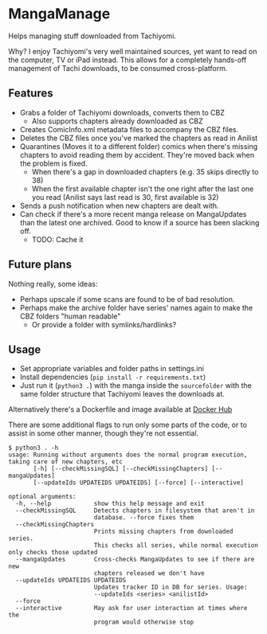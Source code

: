 # MangaManage

Helps managing stuff downloaded from Tachiyomi.

Why? I enjoy Tachiyomi's very well maintained sources, yet want to read on the computer, TV or iPad instead.
This allows for a completely hands-off management of Tachi downloads, to be consumed cross-platform.

## Features

- Grabs a folder of Tachiyomi downloads, converts them to CBZ
  - Also supports chapters already downloaded as CBZ
- Creates ComicInfo.xml metadata files to accompany the CBZ files.
- Deletes the CBZ files once you've marked the chapters as read in Anilist
- Quarantines (Moves it to a different folder) comics when there's missing chapters to avoid reading them by accident. They're moved back when the problem is fixed.
  - When there's a gap in downloaded chapters (e.g. 35 skips directly to 38)
  - When the first available chapter isn't the one right after the last one you read (Anilist says last read is 30, first available is 32)
- Sends a push notification when new chapters are dealt with.
- Can check if there's a more recent manga release on MangaUpdates than the latest one archived. Good to know if a source has been slacking off.
  - TODO: Cache it

## Future plans

Nothing really, some ideas:

- Perhaps upscale if some scans are found to be of bad resolution.
- Perhaps make the archive folder have series' names again to make the CBZ folders "human readable"
  - Or provide a folder with symlinks/hardlinks?

## Usage

- Set appropriate variables and folder paths in settings.ini
- Install dependencies (`pip install -r requirements.txt`)
- Just run it (`python3 .`) with the manga inside the `sourcefolder` with the same folder structure that Tachiyomi leaves the downloads at.

Alternatively there's a Dockerfile and image available at [Docker Hub](https://hub.docker.com/r/raikon/mangamanage)

There are some additional flags to run only some parts of the code, or to assist in some other manner, though they're not essential.

```text
$ python3 . -h
usage: Running without arguments does the normal program execution, taking care of new chapters, etc
       [-h] [--checkMissingSQL] [--checkMissingChapters] [--mangaUpdates]
       [--updateIds UPDATEIDS UPDATEIDS] [--force] [--interactive]

optional arguments:
  -h, --help            show this help message and exit
  --checkMissingSQL     Detects chapters in filesystem that aren't in
                        database. --force fixes them
  --checkMissingChapters
                        Prints missing chapters from downloaded series.
                        This checks all series, while normal execution only checks those updated
  --mangaUpdates        Cross-checks MangaUpdates to see if there are new
                        chapters released we don't have
  --updateIds UPDATEIDS UPDATEIDS
                        Updates tracker ID in DB for series. Usage:
                        --updateIds <series> <anilistId>
  --force
  --interactive         May ask for user interaction at times where the
                        program would otherwise stop
```
